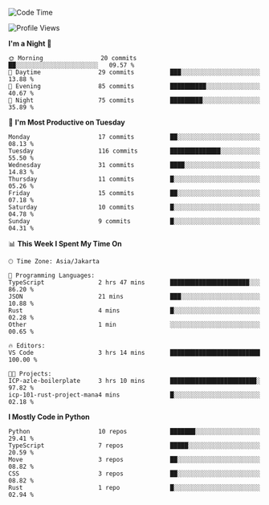 <!--START_SECTION:waka-->
![Code Time](http://img.shields.io/badge/Code%20Time-1%2C693%20hrs%203%20mins-blue)

![Profile Views](http://img.shields.io/badge/Profile%20Views-0-blue)

**I'm a Night 🦉** 

```text
🌞 Morning                20 commits          ██░░░░░░░░░░░░░░░░░░░░░░░   09.57 % 
🌆 Daytime                29 commits          ███░░░░░░░░░░░░░░░░░░░░░░   13.88 % 
🌃 Evening                85 commits          ██████████░░░░░░░░░░░░░░░   40.67 % 
🌙 Night                  75 commits          █████████░░░░░░░░░░░░░░░░   35.89 % 
```
📅 **I'm Most Productive on Tuesday** 

```text
Monday                   17 commits          ██░░░░░░░░░░░░░░░░░░░░░░░   08.13 % 
Tuesday                  116 commits         ██████████████░░░░░░░░░░░   55.50 % 
Wednesday                31 commits          ████░░░░░░░░░░░░░░░░░░░░░   14.83 % 
Thursday                 11 commits          █░░░░░░░░░░░░░░░░░░░░░░░░   05.26 % 
Friday                   15 commits          ██░░░░░░░░░░░░░░░░░░░░░░░   07.18 % 
Saturday                 10 commits          █░░░░░░░░░░░░░░░░░░░░░░░░   04.78 % 
Sunday                   9 commits           █░░░░░░░░░░░░░░░░░░░░░░░░   04.31 % 
```


📊 **This Week I Spent My Time On** 

```text
🕑︎ Time Zone: Asia/Jakarta

💬 Programming Languages: 
TypeScript               2 hrs 47 mins       ██████████████████████░░░   86.20 % 
JSON                     21 mins             ███░░░░░░░░░░░░░░░░░░░░░░   10.88 % 
Rust                     4 mins              █░░░░░░░░░░░░░░░░░░░░░░░░   02.28 % 
Other                    1 min               ░░░░░░░░░░░░░░░░░░░░░░░░░   00.65 % 

🔥 Editors: 
VS Code                  3 hrs 14 mins       █████████████████████████   100.00 % 

🐱‍💻 Projects: 
ICP-azle-boilerplate     3 hrs 10 mins       ████████████████████████░   97.82 % 
icp-101-rust-project-mana4 mins              █░░░░░░░░░░░░░░░░░░░░░░░░   02.18 % 
```

**I Mostly Code in Python** 

```text
Python                   10 repos            ███████░░░░░░░░░░░░░░░░░░   29.41 % 
TypeScript               7 repos             █████░░░░░░░░░░░░░░░░░░░░   20.59 % 
Move                     3 repos             ██░░░░░░░░░░░░░░░░░░░░░░░   08.82 % 
CSS                      3 repos             ██░░░░░░░░░░░░░░░░░░░░░░░   08.82 % 
Rust                     1 repo              █░░░░░░░░░░░░░░░░░░░░░░░░   02.94 % 
```




<!--END_SECTION:waka-->
